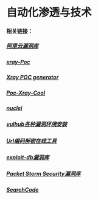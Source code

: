 # 自动化渗透与技术


#### 相关链接：
##### [阿里云漏洞库](https://avd.aliyun.com/high-risk/list?page=4)
##### [xray-Poc](https://stack.chaitin.com/tool/detail/1036)
##### [Xray POC generator](https://stack.chaitin.com/tool/detail/96)
##### [Poc-Xray-Cool](https://poc.xray.cool)
##### [nuclei](https://github.com/projectdiscovery/nuclei/)
##### [vulhub各种漏洞环境安装](https://github.com/vulhub/vulhub)
##### [Url编码解密在线工具](https://github.com/projectdiscovery/nuclei)
##### [exploit-db漏洞库](https://www.exploit-db.com/)
##### [Packet Storm Security漏洞库](https://packetstormsecurity.com/)
##### [SearchCode](https://searchcode.com/)